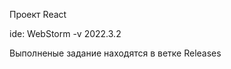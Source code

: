 <p>Проект React</p>
<p>ide: WebStorm -v 2022.3.2</p>
<p>Выполненые задание находятся в ветке Releases</p>